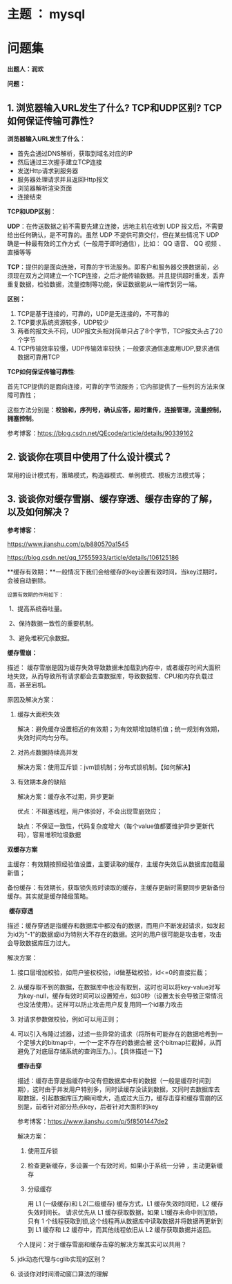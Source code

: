 # 主题 ： mysql





# 问题集

**出题人：润欢**

**问题：**

## 1. 浏览器输入URL发生了什么? TCP和UDP区别? TCP如何保证传输可靠性?

   **浏览器输入URL发生了什么**：

   * 首先会通过DNS解析，获取到域名对应的IP
   * 然后通过三次握手建立TCP连接
   * 发送Http请求到服务器
   * 服务器处理请求并且返回Http报文
   * 浏览器解析渲染页面
   * 连接结束

   **TCP和UDP区别**：

   **UDP**：在传送数据之前不需要先建立连接，远地主机在收到 UDP 报文后，不需要给出任何确认，是不可靠的。虽然 UDP 不提供可靠交付，但在某些情况下 UDP 确是一种最有效的工作方式（一般用于即时通信），比如： QQ 语音、 QQ 视频 、直播等等

   **TCP**：提供的是面向连接，可靠的字节流服务。即客户和服务器交换数据前，必须现在双方之间建立一个TCP连接，之后才能传输数据。并且提供超时重发，丢弃重复数据，检验数据，流量控制等功能，保证数据能从一端传到另一端。

   **区别：**

   1. TCP是基于连接的，可靠的，UDP是无连接的，不可靠的
   2. TCP要求系统资源较多，UDP较少
   3. 两者的报文头不同，UDP报文头相对简单只占了8个字节，TCP报文头占了20个字节
   4. TCP传输效率较慢，UDP传输效率较快；一般要求通信速度用UDP,要求通信数据可靠用TCP

   

   **TCP如何保证传输可靠性**:

   首先TCP提供的是面向连接，可靠的字节流服务；它内部提供了一些列的方法来保障可靠性；

   这些方法分别是：**校验和，序列号，确认应答，超时重传，连接管理，流量控制，拥塞控制**。

   参考博客：https://blog.csdn.net/QEcode/article/details/90339162

   

## 2. 谈谈你在项目中使用了什么设计模式？

   常用的设计模式有，策略模式，构造器模式、单例模式、模板方法模式等；

   

## 3. 谈谈你对缓存雪崩、缓存穿透、缓存击穿的了解，以及如何解决？

   **参考博客：**

 https://www.jianshu.com/p/b880570a1545

https://blog.csdn.net/qq_17555933/article/details/106125186

   **缓存有效期：**一般情况下我们会给缓存的key设置有效时间，当key过期时，会被自动删除。

    设置有效期的作用如下：

   ​    1、提高系统吞吐量。

   ​    2、保持数据一致性的重要机制。

   ​    3、避免堆积冗余数据。

   **缓存雪崩：**

   描述： 缓存雪崩是因为缓存失效导致数据未加载到内存中，或者缓存时间大面积地失效，从而导致所有请求都会去查数据库，导致数据库、CPU和内存负载过高，甚至宕机。

   原因及解决方案：

   1. 缓存大面积失效

      解决：避免缓存设置相近的有效期；为有效期增加随机值；统一规划有效期，失效时间均匀分布。

   2. 对热点数据持续高并发

      解决方案：使用互斥锁：jvm锁机制；分布式锁机制。【如何解决】

   3. 有效期本身的缺陷

      解决方案：缓存永不过期，异步更新

      优点：不阻塞线程，用户体验好，不会出现雪崩效应；

      缺点：不保证一致性，代码复杂度增大（每个value值都要维护异步更新代码），容易堆积垃圾数据

   **双缓存方案**

   主缓存：有效期按照经验值设置，主要读取的缓存，主缓存失效后从数据库加载最新值；

   备份缓存：有效期长，获取锁失败时读取的缓存，主缓存更新时需要同步更新备份缓存。其实就是缓存降级策略。



​	 **缓存穿透**

​    描述：缓存穿透是指缓存和数据库中都没有的数据，而用户不断发起请求，如发起为id为“-1”的数据或id为特别大不存在的数据。这时的用户很可能是攻击者，攻击会导致数据库压力过大。

   解决方案：

1. 接口层增加校验，如用户鉴权校验，id做基础校验，id<=0的直接拦截；

2. 从缓存取不到的数据，在数据库中也没有取到，这时也可以将key-value对写为key-null，缓存有效时间可以设置短点，如30秒（设置太长会导致正常情况也没法使用）。这样可以防止攻击用户反复用同一个id暴力攻击

3. 对请求参数做校验，例如可以用正则；

4. 可以引入布隆过滤器，过滤一些异常的请求（将所有可能存在的数据哈希到一个足够大的bitmap中，一个一定不存在的数据会被 这个bitmap拦截掉，从而避免了对底层存储系统的查询压力。）。【具体描述一下】

   

   **缓存击穿**

   描述：缓存击穿是指缓存中没有但数据库中有的数据（一般是缓存时间到期），这时由于并发用户特别多，同时读缓存没读到数据，又同时去数据库去取数据，引起数据库压力瞬间增大，造成过大压力，缓存击穿和缓存雪崩的区别是，前者针对部分热点key，后者针对大面积的key

   参考博客：https://www.jianshu.com/p/5f8501447de2

   解决方案：

   1. 使用互斥锁

   2. 检查更新缓存，多设置一个有效时间，如果小于系统一分钟 ，主动更新缓存

   3. 分级缓存

      用 L1 (一级缓存)和 L2(二级缓存) 缓存方式，L1 缓存失效时间短，L2 缓存失效时间长。 请求优先从 L1 缓存获取数据，如果 L1缓存未命中则加锁，只有 1 个线程获取到锁,这个线程再从数据库中读取数据并将数据再更新到到 L1 缓存和 L2 缓存中，而其他线程依旧从 L2 缓存获取数据并返回。

   

   

   个人提问：对于缓存雪崩和缓存击穿的解决方案其实可以共用？

   



   

   

   

4. jdk动态代理与cglib实现的区别？

   

5. 谈谈你对时间滑动窗口算法的理解